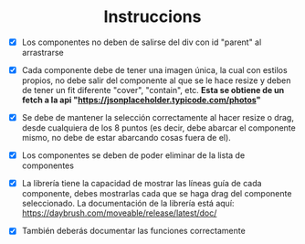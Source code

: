 <h1 align="center">Instruccions</h1>

- [x] Los componentes no deben de salirse del div con id "parent" al arrastrarse

- [x] Cada componente debe de tener una imagen única, la cual con estilos propios, no debe salir del componente al que se le hace resize y deben de tener un fit diferente "cover", "contain", etc. **Esta se obtiene de un fetch a la api "https://jsonplaceholder.typicode.com/photos"**

- [x] Se debe de mantener la selección correctamente al hacer resize o drag, desde cualquiera de los 8 puntos (es decir, debe abarcar el componente mismo, no debe de estar abarcando cosas fuera de el).

- [x] Los componentes se deben de poder eliminar de la lista de componentes

- [x] La librería tiene la capacidad de mostrar las líneas guía de cada componente, debes mostrarlas cada que se haga drag del componente seleccionado. La documentación de la librería está aquí: https://daybrush.com/moveable/release/latest/doc/

- [x] También deberás documentar las funciones correctamente
